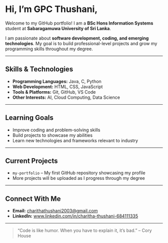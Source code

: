 # Hi, I’m GPC Thushani,

Welcome to my GitHub portfolio! I am a **BSc Hons Information Systems** student at **Sabaragamuwa University of Sri Lanka**.  

I am passionate about **software development, coding, and emerging technologies**. My goal is to build professional-level projects and grow my programming skills throughout my degree.

---

##  Skills & Technologies
- **Programming Languages:** Java, C, Python 
- **Web Development:** HTML, CSS, JavaScript
- **Tools & Platforms:** Git, GitHub, VS Code
- **Other Interests:** AI, Cloud Computing, Data Science

---

##  Learning Goals
- Improve coding and problem-solving skills
- Build projects to showcase my abilities
- Learn new technologies and frameworks relevant to industry

---

##  Current Projects
- `my-portfolio` – My first GitHub repository showcasing my profile
- More projects will be uploaded as I progress through my degree

---

##  Connect With Me
- **Email:** charithathushani2003@gmail.com
- **LinkedIn:** www.linkedin.com/in/charitha-thushani-684111335 

---

> “Code is like humor. When you have to explain it, it’s bad.” – Cory House
